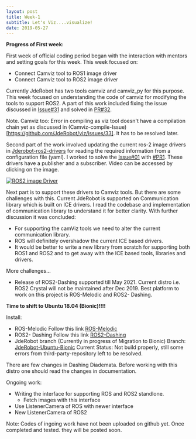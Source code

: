 ```yaml
---
layout: post
title: Week-1
subtitle: Let's Viz....visualize!
date: 2019-05-27
---
```


**Progress of First week:**

First week of official coding period began with the interaction with mentors and setting goals for this week. This week focused on:
* Connect Camviz tool to ROS1 image driver
* Connect Camviz tool to ROS2 image driver

Currently JdeRobot has two tools camviz and camviz_py for this purpose. 
This week focused on understanding the code of camviz for modifying the tools to support ROS2.
A part of this work included fixing the issue discussed in [Issue#31](https://github.com/JdeRobot/viz/issues/31) and solved in [PR#32](https://github.com/JdeRobot/viz/pull/32).

Note. Camviz too: Error in compiling as viz tool doesn't have a compilation chain yet as discussed in  (Camviz-compile-Issue)[https://github.com/JdeRobot/viz/issues/33]. It has to be resolved later.

Second part of the work involved updating the current ros-2 image drivers in [Jderobot-ros2-drivers](https://github.com/JdeRobot/ros2-drivers) for reading the required information from a configuration file (yaml). I worked to solve the [Issue#01](https://github.com/JdeRobot/ros2-drivers/issues/1) with [#PR1](https://github.com/JdeRobot/ros2-drivers/pull/4). 
These drivers have a publisher and a subscriber. Video can be accessed by clicking on the image.

[![ROS2 image Driver](https://www.youtube.com/watch?v=QzxCfA791Ns&feature=youtu.be/0.jpg)](https://www.youtube.com/watch?v=QzxCfA791Ns&feature=youtu.be "ROS2 image Driver ")


Next part is to support these drivers to Camviz tools. But there are some challenges with this. Current JdeRobot is supported on Communication library which is built on ICE drivers. 
I read the codebase and implementation of communication library to understand it for better clarity.
With further discussion it was concluded:
* For supporting the camViz tools we need to alter the current communication library.
* ROS will definitely overshadow the current ICE based drivers.
* It would be better to write a new library from scratch for supporting both ROS1 and ROS2 and to get away with the ICE based tools, libraries and drivers.

More challenges...
* Release of ROS2-Dashing supported till May 2021. Current distro i.e. ROS2 Crystal will not be maintained after Dec 2019. Best platform to work on this project is ROS-Melodic and ROS2- Dashing. 

**Time to shift to Ubuntu 18.04 (Bionic)!!!!**

Install:

* ROS-Melodic
Follow this link [ROS-Melodic](http://wiki.ros.org/melodic/Installation/Ubuntu)
* ROS2- Dashing 
Follow this link [ROS2-Dashing](https://index.ros.org/doc/ros2/Installation/Dashing/Linux-Install-Debians/)
* JdeRobot branch (Currently in progress of Migration to Bionic)
 Branch: [JdeRobot-Ubuntu-Bionic](https://github.com/JdeRobot/base/tree/ubuntu_bionic) 
 Current Status: Not build properly, still some errors from third-party-repository left to be resolved.
  
There are few changes in Dashing Diademata. Before working with this distro one should read the changes in documentation.

Ongoing work:
* Writing the interface for supporting ROS and ROS2 standlone. 
  * Fetch images with this interface 
* Use ListenerCamera of ROS with newer interface
* New ListenerCamera of ROS2 

Note: Codes of ingoing work have not been uploaded on github yet. Once completed and tested. they will be posted soon.




